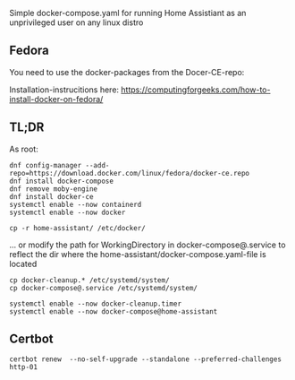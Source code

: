 Simple docker-compose.yaml for running Home Assistiant as an unprivileged user on any linux distro

## Fedora

You need to use the docker-packages from the Docer-CE-repo:

Installation-instrucitions here:
https://computingforgeeks.com/how-to-install-docker-on-fedora/

## TL;DR

As root:

	dnf config-manager --add-repo=https://download.docker.com/linux/fedora/docker-ce.repo
	dnf install docker-compose
	dnf remove moby-engine
	dnf install docker-ce
	systemctl enable --now containerd
	systemctl enable --now docker

	cp -r home-assistant/ /etc/docker/

... or modify the path for WorkingDirectory in docker-compose@.service to reflect the dir where the home-assistant/docker-compose.yaml-file is located

	cp docker-cleanup.* /etc/systemd/system/
	cp docker-compose@.service /etc/systemd/system/

	systemctl enable --now docker-cleanup.timer
	systemctl enable --now docker-compose@home-assistant




## Certbot
	certbot renew  --no-self-upgrade --standalone --preferred-challenges http-01

